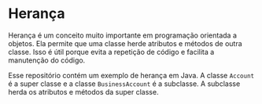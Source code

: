 # Herança

Herança é um conceito muito importante em programação orientada a objetos. Ela permite que uma classe herde atributos e métodos de outra classe. Isso é útil porque evita a repetição de código e facilita a manutenção do código.

Esse repositório contém um exemplo de herança em Java. A classe `Account` é a super classe e a classe `BusinessAccount` é a subclasse. A subclasse herda os atributos e métodos da super classe.